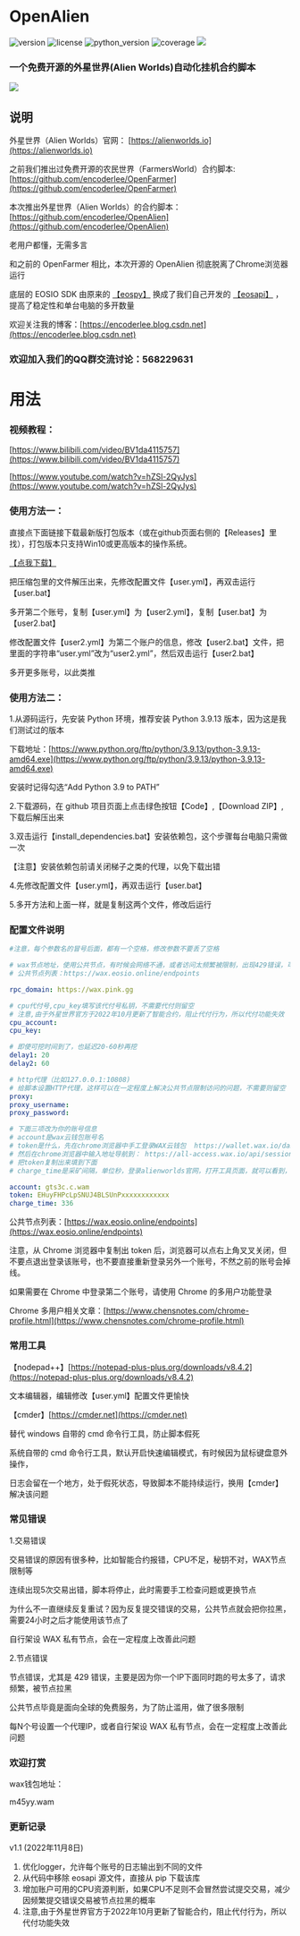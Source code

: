 # OpenAlien
![version](https://img.shields.io/badge/version-1.1-blue)
![license](https://img.shields.io/badge/license-MIT-brightgreen)
![python_version](https://img.shields.io/badge/python-%3E%3D%203.6-brightgreen)
![coverage](https://img.shields.io/badge/coverage-100%25-brightgreen)
[![](https://img.shields.io/badge/blog-@encoderlee-red)](https://encoderlee.blog.csdn.net)
### 一个免费开源的外星世界(Alien Worlds)自动化挂机合约脚本
![](https://raw.githubusercontent.com/encoderlee/OpenAlien/main/doc/demo1.png)
## 说明
外星世界（Alien Worlds）官网： [https://alienworlds.io](https://alienworlds.io)

之前我们推出过免费开源的农民世界（FarmersWorld）合约脚本:
[https://github.com/encoderlee/OpenFarmer](https://github.com/encoderlee/OpenFarmer)

本次推出外星世界（Alien Worlds）的合约脚本：
[https://github.com/encoderlee/OpenAlien](https://github.com/encoderlee/OpenAlien)

老用户都懂，无需多言

和之前的 OpenFarmer 相比，本次开源的 OpenAlien 彻底脱离了Chrome浏览器运行 

底层的 EOSIO SDK 由原来的 [【eospy】](https://github.com/eosnewyork/eospy) 换成了我们自己开发的 [【eosapi】](https://github.com/encoderlee/eosapi) ，
提高了稳定性和单台电脑的多开数量

欢迎关注我的博客：[https://encoderlee.blog.csdn.net](https://encoderlee.blog.csdn.net)

### 欢迎加入我们的QQ群交流讨论：568229631

# 用法

### 视频教程：

[https://www.bilibili.com/video/BV1da4115757](https://www.bilibili.com/video/BV1da4115757)

[https://www.youtube.com/watch?v=hZSl-2QyJys](https://www.youtube.com/watch?v=hZSl-2QyJys)

### 使用方法一：

直接点下面链接下载最新版打包版本（或在github页面右侧的【Releases】里找），打包版本只支持Win10或更高版本的操作系统。

[【点我下载】](https://github.com/encoderlee/OpenAlien/releases/download/1.0.2/OpenAlien_1.0.2.zip)

把压缩包里的文件解压出来，先修改配置文件【user.yml】，再双击运行【user.bat】

多开第二个账号，复制【user.yml】为【user2.yml】，复制【user.bat】为【user2.bat】

修改配置文件【user2.yml】为第二个账户的信息，修改【user2.bat】文件，把里面的字符串“user.yml”改为“user2.yml”，然后双击运行【user2.bat】

多开更多账号，以此类推

### 使用方法二：

1.从源码运行，先安装 Python 环境，推荐安装 Python 3.9.13 版本，因为这是我们测试过的版本

下载地址：[https://www.python.org/ftp/python/3.9.13/python-3.9.13-amd64.exe](https://www.python.org/ftp/python/3.9.13/python-3.9.13-amd64.exe)

安装时记得勾选“Add Python 3.9 to PATH”

2.下载源码，在 github 项目页面上点击绿色按钮【Code】,【Download ZIP】,下载后解压出来

3.双击运行【install_dependencies.bat】安装依赖包，这个步骤每台电脑只需做一次

【注意】安装依赖包前请关闭梯子之类的代理，以免下载出错

4.先修改配置文件【user.yml】，再双击运行【user.bat】

5.多开方法和上面一样，就是复制这两个文件，修改后运行

### 配置文件说明

```yaml
#注意，每个参数名的冒号后面，都有一个空格，修改参数不要丢了空格

# wax节点地址，使用公共节点，有时候会网络不通，或者访问太频繁被限制，出现429错误，可以换节点，或者搭建私有节点
# 公共节点列表：https://wax.eosio.online/endpoints

rpc_domain: https://wax.pink.gg

# cpu代付号,cpu_key填写该代付号私钥，不需要代付则留空
# 注意,由于外星世界官方于2022年10月更新了智能合约，阻止代付行为，所以代付功能失效
cpu_account:
cpu_key:

# 即使可挖时间到了，也延迟20-60秒再挖
delay1: 20
delay2: 60

# http代理（比如127.0.0.1:10808)
# 给脚本设置HTTP代理，这样可以在一定程度上解决公共节点限制访问的问题，不需要则留空
proxy:
proxy_username:
proxy_password:

# 下面三项改为你的账号信息
# account是wax云钱包账号名
# token是什么，先在chrome浏览器中手工登录WAX云钱包  https://wallet.wax.io/dashboard
# 然后在chrome浏览器中输入地址导航到： https://all-access.wax.io/api/session
# 把token复制出来填到下面
# charge_time是采矿间隔，单位秒，登录alienworlds官网，打开工具页面，就可以看到，按实际情况填写

account: gts3c.c.wam
token: EHuyFHPcLpSNUJ4BLSUnPxxxxxxxxxxxx
charge_time: 336

```

公共节点列表：[https://wax.eosio.online/endpoints](https://wax.eosio.online/endpoints)

注意，从 Chrome 浏览器中复制出 token 后，浏览器可以点右上角叉叉关闭，但不要点退出登录该账号，也不要直接重新登录另外一个账号，不然之前的账号会掉线。

如果需要在 Chrome 中登录第二个账号，请使用 Chrome 的多用户功能登录

Chrome 多用户相关文章：[https://www.chensnotes.com/chrome-profile.html](https://www.chensnotes.com/chrome-profile.html)

### 常用工具

【nodepad++】[https://notepad-plus-plus.org/downloads/v8.4.2](https://notepad-plus-plus.org/downloads/v8.4.2)

文本编辑器，编辑修改【user.yml】配置文件更愉快

【cmder】[https://cmder.net](https://cmder.net)

替代 windows 自带的 cmd 命令行工具，防止脚本假死

系统自带的 cmd 命令行工具，默认开启快速编辑模式，有时候因为鼠标键盘意外操作，

日志会留在一个地方，处于假死状态，导致脚本不能持续运行，换用【cmder】解决该问题

### 常见错误
1.交易错误

交易错误的原因有很多种，比如智能合约报错，CPU不足，秘钥不对，WAX节点限制等

连续出现5次交易出错，脚本将停止，此时需要手工检查问题或更换节点

为什么不一直继续反复重试？因为反复提交错误的交易，公共节点就会把你拉黑，需要24小时之后才能使用该节点了

自行架设 WAX 私有节点，会在一定程度上改善此问题

2.节点错误

节点错误，尤其是 429 错误，主要是因为你一个IP下面同时跑的号太多了，请求频繁，被节点拉黑

公共节点毕竟是面向全球的免费服务，为了防止滥用，做了很多限制

每N个号设置一个代理IP，或者自行架设 WAX 私有节点，会在一定程度上改善此问题

### 欢迎打赏

wax钱包地址：

m45yy.wam

### 更新记录
v1.1 (2022年11月8日)
1. 优化logger，允许每个账号的日志输出到不同的文件
2. 从代码中移除 eosapi 源文件，直接从 pip 下载该库
3. 增加账户可用的CPU资源判断，如果CPU不足则不会冒然尝试提交交易，减少因频繁提交错误交易被节点拉黑的概率
4. 注意,由于外星世界官方于2022年10月更新了智能合约，阻止代付行为，所以代付功能失效
